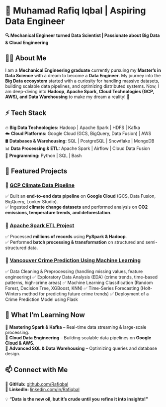 # 🚀 Muhamad Rafiq Iqbal | Aspiring Data Engineer  

**🔍 Mechanical Engineer turned Data Scientist | Passionate about Big Data & Cloud Engineering**  

## 👨‍💻 About Me  
I am a **Mechanical Engineering graduate** currently pursuing my **Master’s in Data Science** with a dream to become a **Data Engineer**. My journey into the **Big Data ecosystem** started with a curiosity for handling massive datasets, building scalable data pipelines, and optimizing distributed systems. Now, I am deep-diving into **Hadoop, Apache Spark, Cloud Technologies (GCP, AWS), and Data Warehousing** to make my dream a reality! 🚀  

## ⚡ Tech Stack  
🔥 **Big Data Technologies:** Hadoop | Apache Spark | HDFS | Kafka  
☁️ **Cloud Platforms:** Google Cloud (GCS, BigQuery, Data Fusion) | AWS  
🛢 **Databases & Warehousing:** SQL | PostgreSQL | Snowflake | MongoDB  
📊 **Data Processing & ETL:** Apache Spark | Airflow | Cloud Data Fusion  
📌 **Programming:** Python | SQL | Bash  

## 📂 Featured Projects  
### 🔹 [GCP Climate Data Pipeline](https://github.com/Rafiqbal/AssesingClimateTrendsUsingGoogleCloudPlatform)
✅ Built an **end-to-end data pipeline** on **Google Cloud** (GCS, Data Fusion, BigQuery, Looker Studio).  
✅ Ingested **climate change datasets** and performed analysis on **CO2 emissions, temperature trends, and deforestation**.  

### 🔹 [Apache Spark ETL Project](https://github.com/Rafiqbal/Apache-Spark-Data-Processing)  
✅ Processed **millions of records** using **PySpark & Hadoop**.  
✅ Performed **batch processing & transformation** on structured and semi-structured data.  

### 🔹 [Vancouver Crime Prediction Using Machine Learning](https://github.com/Rafiqbal/Vancouver-Crime-Prediction-Using-Machine-Learning)  
✅ Data Cleaning & Preprocessing (handling missing values, feature engineering)
✅ Exploratory Data Analysis (EDA) (crime trends, time-based patterns, high-crime areas)
✅ Machine Learning Classification (Random Forest, Decision Tree, XGBoost, KNN)
✅ Time-Series Forecasting (Holt-Winters method for predicting future crime trends)
✅ Deployment of a Crime Prediction Model using Flask  

## 🚀 What I’m Learning Now  
📌 **Mastering Spark & Kafka** – Real-time data streaming & large-scale processing.  
📌 **Cloud Data Engineering** – Building scalable data pipelines on **Google Cloud & AWS**.  
📌 **Advanced SQL & Data Warehousing** – Optimizing queries and database design.  

## 📫 Connect with Me  
🔗 **GitHub:** [github.com/Rafiqbal](https://github.com/Rafiqbal)  
🔗 **LinkedIn:** [linkedin.com/in/Rafiqbal](https://linkedin.com/in/rafiqbal)
 

💡 **“Data is the new oil, but it’s crude until you refine it into insights!”**  

